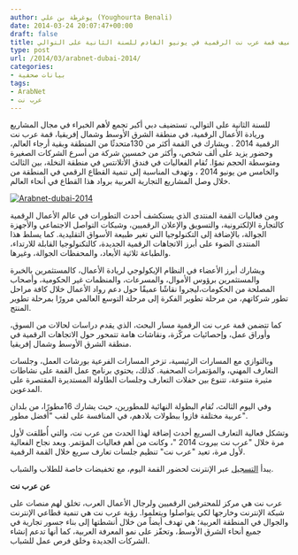 ```yaml
---
author: يوغرطة بن علي (Youghourta Benali)
date: 2014-03-24 20:07:47+00:00
draft: false
title: دبي تستضيف قمة عرب نت الرقمية في يونيو القادم للسنة الثانية على التوالي
type: post
url: /2014/03/arabnet-dubai-2014/
categories:
- بيانات صحفية
tags:
- ArabNet
- عرب نت
---
```


للسنة الثانية على التوالي، تستضيف دبي أكبر تجمع لأهم الخبراء في مجال المشاريع وريادة الأعمال الرقمية، في منطقة الشرق الأوسط وشمال إفريقيا، قمة عرب نت الرقمية 2014 . ويشارك في القمة أكثر من 130متحدثًا من المنطقة وبقية أرجاء العالم، وحضور يزيد على ألف شخص، وأكثر من خمسين شركة من أسرع الشركات الصغيرة ومتوسطة الحجم نموًا. تُقام الفعاليات في فندق الأتلانتس في منطقة النخلة، بين الثالث والخامس من يونيو 2014 ، وتهدف المناسبة إلى تنمية القطاع الرقمي في المنطقة من خلال وصل المشاريع التجارية العربية برواد هذا القطاع في أنحاء العالم.




[![Arabnet-dubai-2014](http://www.it-scoop.com/wp-content/uploads/2014/03/Arabnet-dubai-2014.png)
](http://www.it-scoop.com/wp-content/uploads/2014/03/Arabnet-dubai-2014.png)




ومن فعاليات القمة المنتدى الذي يستكشف أحدث التطورات في عالم الأعمال الرقمية كالتجارة الإلكترونية، والتسويق والإعلان الرقميين، وشبكات التواصل الاجتماعي والأجهزة الجوالة، بالإضافة إلى التكنولوجيا التي تغير طبيعة الأسواق التقليدية. كما يسلط هذا المنتدى الضوء على أبرز الاتجاهات الرقمية الجديدة، كالتكنولوجيا القابلة للارتداء، والطباعة ثلاثية الأبعاد، والمحفظات الجوالة، وغيرها.




ويشارك أبرز الأعضاء في النظام الإيكولوجي لريادة الأعمال، كالمستثمرين بالخبرة والمستثمرين برؤوس الأموال، والمسرعات، والمنظمات غير الحكومية، وأصحاب المصلحة من الحكومات،ليجروا نقاشًا عميقًا حول دعم رواد الأعمال خلال كافة مراحل تطور شركاتهم، من مرحلة تطوير الفكرة إلى مرحلة التوسع العالمي مرورًا بمرحلة تطوير المنتج.




كما تتضمن قمة عرب نت الرقمية مسار البحث، الذي يقدم دراسات لحالات من السوق، وأوراق عمل، وإحصائيات مركّزة، ونقاشات هامة تتمحور حول الاتجاهات الرقمية في منطقة الشرق الأوسط وشمال إفريقيا.




وبالتوازي مع المسارات الرئيسية، تزخر المسارات الفرعية بورشات العمل، وجلسات التعارف المهني، والمؤتمرات الصحفية. كذلك، يحتوي برنامج عمل القمة على نشاطات مثيرة متنوعة، تتنوع بين حفلات التعارف وجلسات الطاولة المستديرة المقتصرة على المدعوين.




وفي اليوم الثالث، تُقام البطولة النهائية للمطورين، حيث يشارك 16مطورًا، من بلدان عربية مختلفة فازوا ببطولات بلادهم، في المنافسة على لقب "أفضل مطور".




وتشكل فعالية التعارف السريع أحدث إضافة لهذا الحدث من عرب نت، والتي أُطلقت لأول مرة خلال "عرب نت بيروت 2014 "، وكانت من أهم فعاليات المؤتمر. وبعد نجاح الفعالية لأول مرة، تعيد "عرب نت" تنظيم جلسات تعارف سريع خلال القمة الرقمية.




يبدأ [التسجيل](http://arabnet.me/conference/summit/program/) عبر الإنترنت لحضور القمة اليوم، مع تخفيضات خاصة للطلاب والشباب.




**عن عرب نت**




عرب نت هي مركز للمحترفين الرقميين ولرجال الأعمال العرب، تخلق لهم منصات على شبكة الإنترنت وخارجها لكي يتواصلوا ويتعلموا. رؤية عرب نت هي تنمية قطاعي الإنترنت والجوال في المنطقة العربية؛ هي تهدف أيضاً من خلال أنشطتها إلى بناء جسور تجارية في جميع أنحاء الشرق الأوسط، وتحفّز على نمو المعرفة العربية، كما أنها تدعم إنشاء الشركات الجديدة وخلق فرص عمل للشباب.

